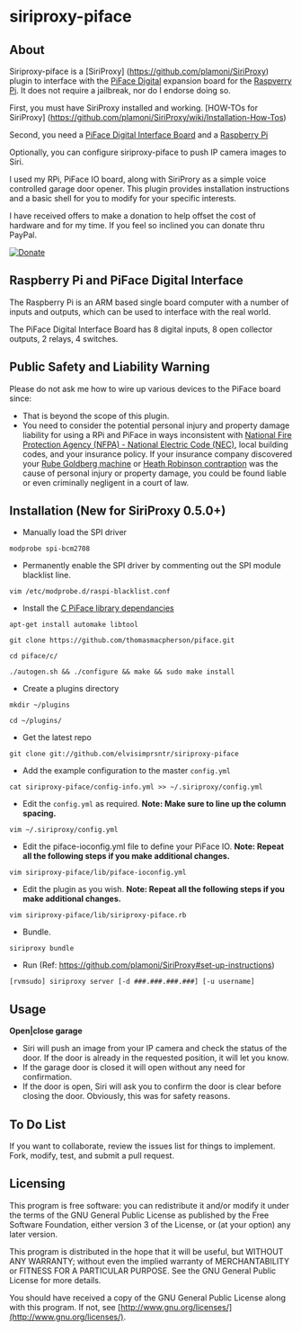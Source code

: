 siriproxy-piface
================

About
-----

Siriproxy-piface is a [SiriProxy] (https://github.com/plamoni/SiriProxy) plugin to interface with the [PiFace Digital](http://www.farnell.com/datasheets/1682890.pdf) expansion board for the [Raspverry Pi](http://www.raspberrypi.org).   It does not require a jailbreak, nor do I endorse doing so.

First, you must have SiriProxy installed and working.  [HOW-TOs for SiriProxy] (https://github.com/plamoni/SiriProxy/wiki/Installation-How-Tos) 

Second, you need a [PiFace Digital Interface Board](http://www.farnell.com/datasheets/1682890.pdf) and a [Raspberry Pi](http://www.raspberrypi.org)  

Optionally, you can configure siriproxy-piface to push IP camera images to Siri.

I used my RPi, PiFace IO board, along with SiriProry as a simple voice controlled garage door opener.   This plugin provides installation instructions and a basic shell for you to modify for your specific interests.  

I have received offers to make a donation to help offset the cost of hardware and for my time.  If you feel so inclined you can donate thru PayPal.  

[![Donate](https://www.paypalobjects.com/en_US/i/btn/btn_donateCC_LG.gif)](https://www.paypal.com/cgi-bin/webscr?cmd=_s-xclick&hosted_button_id=SB6A4AFSC5LFQ)  


Raspberry Pi and PiFace Digital Interface
-----------------------------------------

The Raspberry Pi is an ARM based single board computer with a number of inputs and outputs, which can be used to interface with the real world.

The PiFace Digital Interface Board has 8 digital inputs, 8 open collector outputs, 2 relays, 4 switches.  

Public Safety and Liability Warning
-----------------------------------

Please do not ask me how to wire up various devices to the PiFace board since: 

- That is beyond the scope of this plugin. 
- You need to consider the potential personal injury and property damage liability for using a RPi and PiFace in ways inconsistent with [National Fire Protection Agency (NFPA) - National Electric Code (NEC)](http://www.nfpa.org), local building codes, and your insurance policy.  If your insurance company discovered your [Rube Goldberg machine](http://en.wikipedia.org/wiki/Rube_Goldberg_machine) or [Heath Robinson contraption](http://en.wikipedia.org/wiki/Heath_Robinson) was the cause of personal injury or property damage, you could be found liable or even criminally negligent in a court of law.   


Installation (New for SiriProxy 0.5.0+)
---------------------------------------


- Manually load the SPI driver

`modprobe spi-bcm2708`

- Permanently enable the SPI driver by commenting out the SPI module blacklist line.

`vim /etc/modprobe.d/raspi-blacklist.conf`

- Install the [C PiFace library dependancies](https://github.com/thomasmacpherson/piface) 

`apt-get install automake libtool`

`git clone https://github.com/thomasmacpherson/piface.git`

`cd piface/c/`

`./autogen.sh && ./configure && make && sudo make install`
 
- Create a plugins directory  

`mkdir ~/plugins`  

`cd ~/plugins/` 

- Get the latest repo   

`git clone git://github.com/elvisimprsntr/siriproxy-piface`

- Add the example configuration to the master `config.yml` 

`cat siriproxy-piface/config-info.yml >> ~/.siriproxy/config.yml`

- Edit the `config.yml` as required.     **Note: Make sure to line up the column spacing.**

`vim ~/.siriproxy/config.yml`

- Edit the piface-ioconfig.yml file to define your PiFace IO. **Note: Repeat all the following steps if you make additional changes.**    

`vim siriproxy-piface/lib/piface-ioconfig.yml`

- Edit the plugin as you wish. **Note: Repeat all the following steps if you make additional changes.**    

`vim siriproxy-piface/lib/siriproxy-piface.rb`

- Bundle.  

`siriproxy bundle`

- Run (Ref: https://github.com/plamoni/SiriProxy#set-up-instructions)  

`[rvmsudo] siriproxy server [-d ###.###.###.###] [-u username]`


Usage
-----

**Open|close garage**

- Siri will push an image from your IP camera and check the status of the door.  If the door is already in the requested position, it will let you know.  
- If the garage door is closed it will open without any need for confirmation.
- If the door is open, Siri will ask you to confirm the door is clear before closing the door. Obviously, this was for safety reasons. 


To Do List
----------

If you want to collaborate, review the issues list for things to implement.  Fork, modify, test, and submit a pull request. 

Licensing
---------

This program is free software: you can redistribute it and/or modify it under the terms of the GNU General Public License as published by the Free Software Foundation, either version 3 of the License, or (at your option) any later version.

This program is distributed in the hope that it will be useful, but WITHOUT ANY WARRANTY; without even the implied warranty of MERCHANTABILITY or FITNESS FOR A PARTICULAR PURPOSE.  See the GNU General Public License for more details.

You should have received a copy of the GNU General Public License along with this program.  If not, see [http://www.gnu.org/licenses/](http://www.gnu.org/licenses/).


